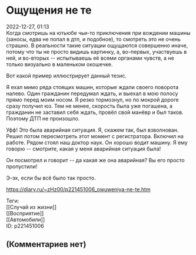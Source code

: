 Ощущения не те
==============

  
2022-12-27, 01:13  
 Когда смотришь на ютьюбе чьи-то приключения при вождении машины (заносы, едва не попал в дтп, и подобное), то смотреть это не очень страшно. В реальности такие ситуации ощущаются совершенно иначе, потому что ты не просто видишь картинку, а, во-первых, участвуешь в ней, и во-вторых -- испытываешь её всеми органами чувств, а не только визуально в маленьком окошечке.   
   
 Вот какой пример иллюстрирует данный тезис.   
   
 Я ехал мимо ряда стоящих машин, которые ждали своего поворота налево. Один гражданин передумал ждать, и выехал в мою полосу прямо перед моим носом. Я резко тормознул, но по мокрой дороге сразу получил юз. Тем не менее, скорость была уже погашена, а гражданин не заставил себя ждать, провёл свой манёвр и был таков. Поэтому ДТП не произошло.   
   
 Уфф! Это была аварийная ситуация. Я, скажем так, был взволнован. Решил потом пересмотреть этот момент с регистратора. Включил на работе. Рядом стоял наш доктор наук. Он хорошо водит машину. Я ему говорю -- смотрите, какая у меня аварийная ситуация была!   
   
 Он посмотрел и говорит -- да какая же она аварийная? Вы его просто пропустили!   
   
 Э-эх, если бы всё было так просто.   
  
<https://diary.ru/~zHz00/p221451006_owuweniya-ne-te.htm>  
  
Теги:  
[[Случай из жизни]]  
[[Восприятие]]  
[[Автомобили]]  
ID: p221451006  


(Комментариев нет)
------------------